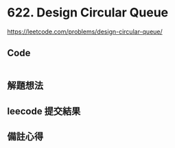 # 622. Design Circular Queue

<https://leetcode.com/problems/design-circular-queue/>

## Code

```JS

```

## 解題想法



## leecode 提交結果



## 備註心得

